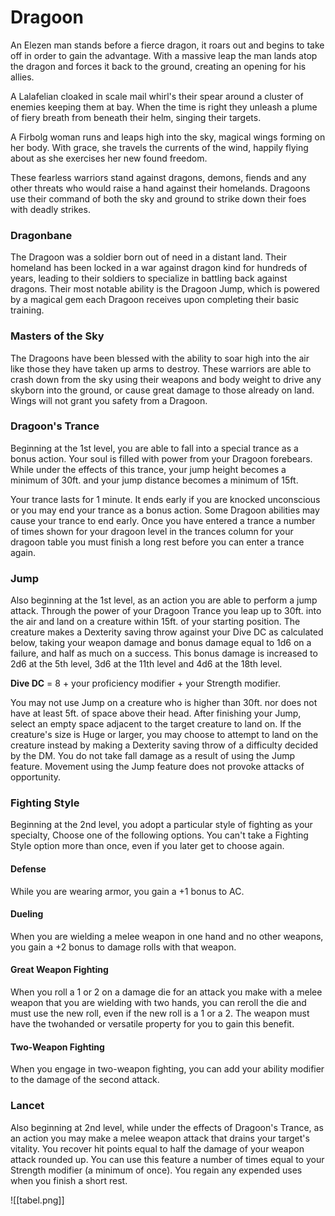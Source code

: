 ---
---
# Dragoon
An Elezen man stands before a fierce dragon, it roars out and begins to take off in order to gain the advantage. With a massive leap the man lands atop the dragon and forces it back to the ground, creating an opening for his allies.

A Lalafelian cloaked in scale mail whirl's their spear around a cluster of enemies keeping them at bay. When the time is right they unleash a plume of fiery breath from beneath their helm, singing their targets.

A Firbolg woman runs and leaps high into the sky, magical wings forming on her body. With grace, she travels the currents of the wind, happily flying about as she exercises her new found freedom.

These fearless warriors stand against dragons, demons, fiends and any other threats who would raise a hand against their homelands. Dragoons use their command of both the sky and ground to strike down their foes with deadly strikes.

### Dragonbane
The Dragoon was a soldier born out of need in a distant land. Their homeland has been locked in a war against dragon kind for hundreds of years, leading to their soldiers to specialize in battling back against dragons. Their most notable ability is the Dragoon Jump, which is powered by a magical gem each Dragoon receives upon completing their basic training.

### Masters of the Sky
The Dragoons have been blessed with the ability to soar high into the air like those they have taken up arms to destroy. These warriors are able to crash down from the sky using their weapons and body weight to drive any skyborn into the ground, or cause great damage to those already on land. Wings will not grant you safety from a Dragoon.

### Dragoon's Trance
Beginning at the 1st level, you are able to fall into a special trance as a bonus action. Your soul is filled with power from your Dragoon forebears. While under the effects of this trance, your jump height becomes a minimum of 30ft. and your jump distance becomes a minimum of 15ft.

Your trance lasts for 1 minute. It ends early if you are knocked unconscious or you may end your trance as a bonus action. Some Dragoon abilities may cause your trance to end early. Once you have entered a trance a number of times shown for your dragoon level in the trances column for your dragoon table you must finish a long rest before you can enter a trance again.

### Jump
Also beginning at the 1st level, as an action you are able to perform a jump attack. Through the power of your Dragoon Trance you leap up to 30ft. into the air and land on a creature within 15ft. of your starting position. The creature makes a Dexterity saving throw against your Dive DC as calculated below, taking your weapon damage and bonus damage equal to 1d6 on a failure, and half as much on a success. This bonus damage is increased to 2d6 at the 5th level, 3d6 at the 11th level and 4d6 at the 18th level.

**Dive DC** = 8 + your proficiency modifier + your Strength modifier.

You may not use Jump on a creature who is higher than 30ft. nor does not have at least 5ft. of space above their head. After finishing your Jump, select an empty space adjacent to the target creature to land on. If the creature's size is Huge or larger, you may choose to attempt to land on the creature instead by making a Dexterity saving throw of a difficulty decided by the DM. You do not take fall damage as a result of using the Jump feature. Movement using the Jump feature does not provoke attacks of opportunity.

### Fighting Style
Beginning at the 2nd level, you adopt a particular style of fighting as your specialty, Choose one of the following options. You can't take a Fighting Style option more than once, even if you later get to choose again.

#### Defense
While you are wearing armor, you gain a +1 bonus to AC.

#### Dueling
When you are wielding a melee weapon in one hand and no other weapons, you gain a +2 bonus to damage rolls with that weapon.

#### Great Weapon Fighting
When you roll a 1 or 2 on a damage die for an attack you make with a melee weapon that you are wielding with two hands, you can reroll the die and must use the new roll, even if the new roll is a 1 or a 2. The weapon must have the twohanded or versatile property for you to gain this benefit.

#### Two-Weapon Fighting
When you engage in two-weapon fighting, you can add your ability modifier to the damage of the second attack.

### Lancet
Also beginning at 2nd level, while under the effects of Dragoon's Trance, as an action you may make a melee weapon attack that drains your target's vitality. You recover hit points equal to half the damage of your weapon attack rounded up. You can use this feature a number of times equal to your Strength modifier (a minimum of once). You regain any expended uses when you finish a short rest.

![[tabel.png]]